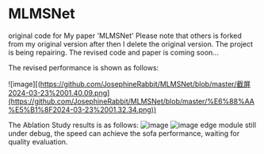 # MLMSNet
original code for My paper 'MLMSNet'
Please note that others is forked from my original version after then I delete the original version.
The project is being repairing. The revised code and paper is coming soon...

The revised performance is shown as follows:


![image][(https://github.com/JosephineRabbit/MLMSNet/blob/master/截屏2024-03-23%2001.40.09.png](https://github.com/JosephineRabbit/MLMSNet/blob/master/%E6%88%AA%E5%B1%8F2024-03-23%2001.32.34.png))

The Ablation Study results is as follows:
![image](https://github.com/JosephineRabbit/MLMSNet/blob/master/%E6%88%AA%E5%B1%8F2024-03-13%2017.40.45.png)
![image](https://github.com/JosephineRabbit/MLMSNet/blob/master/%E6%88%AA%E5%B1%8F2024-03-13%2017.50.20.png)
edge module still under debug, the speed can achieve the sofa performance, waiting for quality evaluation.
